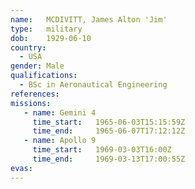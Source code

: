 ```yaml
---
name:	MCDIVITT, James Alton 'Jim'
type:	military
dob:	1929-06-10
country:
  - USA
gender:	Male
qualifications:
  - BSc in Aeronautical Engineering
references:
missions:
   - name: Gemini 4
     time_start:   1965-06-03T15:15:59Z
     time_end:     1965-06-07T17:12:12Z
   - name: Apollo 9
     time_start:   1969-03-03T16:00Z
     time_end:     1969-03-13T17:00:55Z
evas:
---
```

